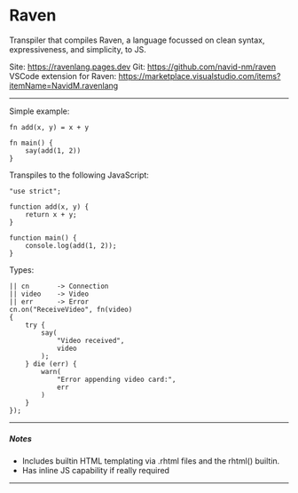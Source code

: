 # Raven

Transpiler that compiles Raven, a language focussed on clean syntax, expressiveness, and simplicity, to JS.

Site: https://ravenlang.pages.dev
Git: https://github.com/navid-nm/raven
VSCode extension for Raven: https://marketplace.visualstudio.com/items?itemName=NavidM.ravenlang

---

Simple example:

```
fn add(x, y) = x + y

fn main() {
    say(add(1, 2))
}
```

Transpiles to the following JavaScript:

```
"use strict";

function add(x, y) {
    return x + y;
}

function main() {
    console.log(add(1, 2));
}
```

Types:

```
|| cn       -> Connection
|| video    -> Video
|| err      -> Error
cn.on("ReceiveVideo", fn(video)
{
    try {
        say(
            "Video received",
            video
        );
    } die (err) {
        warn(
            "Error appending video card:",
            err
        )
    }
});
```

---

##### Notes

-  Includes builtin HTML templating via .rhtml files and the rhtml() builtin.
-  Has inline JS capability if really required

---
